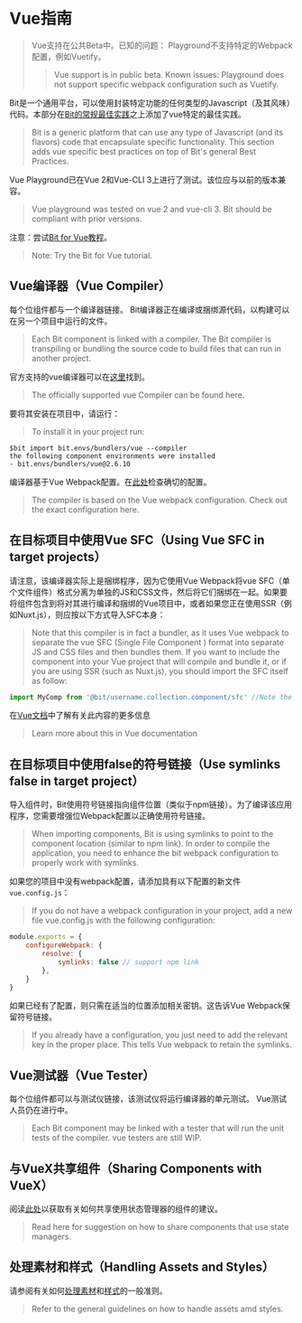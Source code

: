 # Vue指南
> Vue支持在公共Beta中。已知的问题：
> Playground不支持特定的Webpack配置，例如Vuetify。
>> Vue support is in public beta. Known issues:
>> Playground does not support specific webpack configuration such as Vuetify.

Bit是一个通用平台，可以使用封装特定功能的任何类型的Javascript（及其风味）代码。本部分在[Bit的常规最佳实践](https://docs.bit.dev/docs/best-practices.html)之上添加了vue特定的最佳实践。
> Bit is a generic platform that can use any type of Javascript (and its flavors) code that encapsulate specific functionality. This section adds vue specific best practices on top of Bit's general Best Practices.

Vue Playground已在Vue 2和Vue-CLI 3上进行了测试。该位应与以前的版本兼容。
> Vue playground was tested on vue 2 and vue-cli 3. Bit should be compliant with prior versions.

注意：尝试[Bit for Vue教程](https://docs.bit.dev/docs/tutorials/bit-vue-tutorial)。
> Note: Try the Bit for Vue tutorial.

## Vue编译器（Vue Compiler）
每个位组件都与一个编译器链接。 Bit编译器正在编译或捆绑源代码，以构建可以在另一个项目中运行的文件。
> Each Bit component is linked with a compiler. The Bit compiler is transpiling or bundling the source code to build files that can run in another project.

官方支持的vue编译器可以在[这里](https://bit.dev/bit/envs/bundlers/vue)找到。
> The officially supported vue Compiler can be found here.

要将其安装在项目中，请运行：
> To install it in your project run:

```shell
$bit import bit.envs/bundlers/vue --compiler
the following component environments were installed
- bit.envs/bundlers/vue@2.6.10
```

编译器基于Vue Webpack配置。在[此处](https://bit.dev/bit/envs/bundlers/vue/~code#webpack.config.js)检查确切的配置。
> The compiler is based on the Vue webpack configuration. Check out the exact configuration here.

## 在目标项目中使用Vue SFC（Using Vue SFC in target projects）
请注意，该编译器实际上是捆绑程序，因为它使用Vue Webpack将vue SFC（单个文件组件）格式分离为单独的JS和CSS文件，然后将它们捆绑在一起。如果要将组件包含到将对其进行编译和捆绑的Vue项目中，或者如果您正在使用SSR（例如Nuxt.js），则应按以下方式导入SFC本身：
> Note that this compiler is in fact a bundler, as it uses Vue webpack to separate the vue SFC (Single File Component ) format into separate JS and CSS files and then bundles them. If you want to include the component into your Vue project that will compile and bundle it, or if you are using SSR (such as Nuxt.js), you should import the SFC itself as follow:

```javascript
import MyComp from '@bit/username.collection.component/sfc' //Note the SFC at the end.
```

在[Vue文档](https://vuejs.org/v2/cookbook/packaging-sfc-for-npm.html)中了解有关此内容的更多信息
> Learn more about this in Vue documentation

## 在目标项目中使用false的符号链接（Use symlinks false in target project）
导入组件时，Bit使用符号链接指向组件位置（类似于npm链接）。为了编译该应用程序，您需要增强位Webpack配置以正确使用符号链接。
> When importing components, Bit is using symlinks to point to the component location (similar to npm link). In order to compile the application, you need to enhance the bit webpack configuration to properly work with symlinks.

如果您的项目中没有webpack配置，请添加具有以下配置的新文件`vue.config.js`：
> If you do not have a webpack configuration in your project, add a new file vue.config.js with the following configuration:

```javascript
module.exports = {
    configureWebpack: {
        resolve: {
            symlinks: false // support npm link
        },
    }
}
```

如果已经有了配置，则只需在适当的位置添加相关密钥。这告诉Vue Webpack保留符号链接。
> If you already have a configuration, you just need to add the relevant key in the proper place. This tells Vue webpack to retain the symlinks.

## Vue测试器（Vue Tester）
每个位组件都可以与测试仪链接，该测试仪将运行编译器的单元测试。 Vue测试人员仍在进行中。
> Each Bit component may be linked with a tester that will run the unit tests of the compiler. vue testers are still WIP.

## 与VueX共享组件（Sharing Components with VueX）
阅读[此处](https://docs.bit.dev/docs/best-practices#state-managers)以获取有关如何共享使用状态管理器的组件的建议。
> Read here for suggestion on how to share components that use state managers.

## 处理素材和样式（Handling Assets and Styles）
请参阅有关如何[处理素材](https://docs.bit.dev/docs/best-practices#handling-assets)和[样式](https://docs.bit.dev/docs/best-practices#handling-styles)的一般准则。
> Refer to the general guidelines on how to handle assets amd styles.
